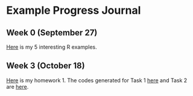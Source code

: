 # Example Progress Journal
## Week 0 (September 27)

[Here](files/erdincelif_homework_0.html) is my 5 interesting R examples.

## Week 3 (October 18)


[Here](files/HW1.html) is my homework 1. The codes generated for Task 1 [here](files/HW1_task1.R) and Task 2 are [here](files/HW1_task2.R). 
